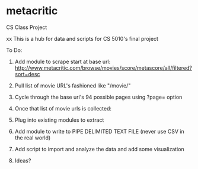 # metacritic
CS Class Project

xx This is a hub for data and scripts for CS 5010's final project

To Do:
1. Add module to scrape start at base url: http://www.metacritic.com/browse/movies/score/metascore/all/filtered?sort=desc
2. Pull list of movie URL's fashioned like "/movie/<moviename>"
3. Cycle through the base url's 94 possible pages using ?page=<currentpage> option
4. Once that list of movie urls is collected:

5. Plug into existing modules to extract
6. Add module to write to PIPE DELIMITED TEXT FILE (never use CSV in the real world)
7. Add script to import and analyze the data and add some visualization
8. Ideas?